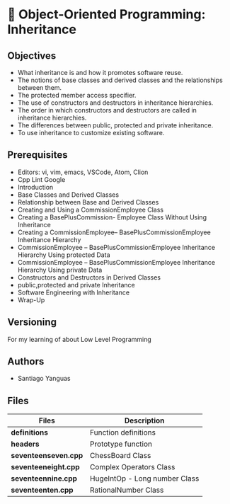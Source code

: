 # :book: Object-Oriented Programming: Inheritance
## Objectives

- What inheritance is and how it promotes software reuse.
- The notions of base classes and derived classes and the relationships between them.
- The protected member access specifier.
- The use of constructors and destructors in inheritance hierarchies.
- The order in which constructors and destructors are called in inheritance hierarchies.
- The differences between public, protected and private inheritance.
- To use inheritance to customize existing software.

## Prerequisites

- Editors: vi, vim, emacs, VSCode, Atom, Clion
- Cpp Lint Google
- Introduction
- Base Classes and Derived Classes
- Relationship between Base and Derived Classes
- Creating and Using a CommissionEmployee Class
- Creating a BasePlusCommission- Employee Class Without Using Inheritance
- Creating a CommissionEmployee– BasePlusCommissionEmployee Inheritance Hierarchy
- CommissionEmployee – BasePlusCommissionEmployee Inheritance Hierarchy Using protected Data
- CommissionEmployee – BasePlusCommissionEmployee Inheritance Hierarchy Using private Data
- Constructors and Destructors in Derived Classes
- public,protected and private Inheritance
- Software Engineering with Inheritance
- Wrap-Up

## Versioning

For my learning of about Low Level Programming

## Authors

- Santiago Yanguas

## Files

| Files                     | Description                   |
|---------------------------|-------------------------------|
| **definitions**           | Function definitions          |
| **headers**               | Prototype function            |
| **seventeenseven.cpp**    | ChessBoard Class              |
| **seventeeneight.cpp**    | Complex Operators  Class      |
| **seventeennine.cpp**     | HugeIntOp - Long number Class |
| **seventeenten.cpp**      | RationalNumber Class          |


